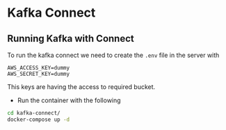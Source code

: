 # Kafka Connect

## Running Kafka with Connect 

To run the kafka connect we need to create the `.env` file in the server with 
```env
AWS_ACCESS_KEY=dummy
AWS_SECRET_KEY=dummy
```
This keys are having the access to required bucket.

- Run the container with the following

```bash
cd kafka-connect/
docker-compose up -d
```

